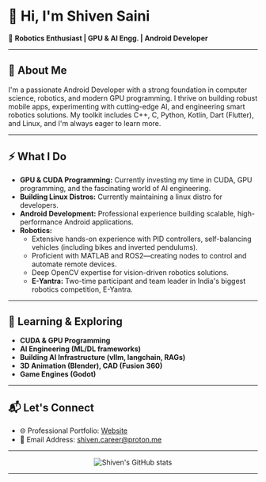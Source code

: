 <!--
**Shiven-saini/Shiven-saini** is a ✨ _special_ ✨ repository because its `README.md` (this file) appears on your GitHub profile.
-->

# 👋 Hi, I'm Shiven Saini

🚀 **Robotics Enthusiast | GPU & AI Engg. | Android Developer**

---

## 💼 About Me

I'm a passionate Android Developer with a strong foundation in computer science, robotics, and modern GPU programming. I thrive on building robust mobile apps, experimenting with cutting-edge AI, and engineering smart robotics solutions. My toolkit includes C++, C, Python, Kotlin, Dart (Flutter), and Linux, and I'm always eager to learn more.

---

## ⚡ What I Do
- **GPU & CUDA Programming:** Currently investing my time in CUDA, GPU programming, and the fascinating world of AI engineering.
- **Building Linux Distros:** Currently maintaining a linux distro for developers.
- **Android Development:** Professional experience building scalable, high-performance Android applications.
- **Robotics:**  
  - Extensive hands-on experience with PID controllers, self-balancing vehicles (including bikes and inverted pendulums).
  - Proficient with MATLAB and ROS2—creating nodes to control and automate remote devices.
  - Deep OpenCV expertise for vision-driven robotics solutions.
  - **E-Yantra:** Two-time participant and team leader in India's biggest robotics competition, E-Yantra.

---

## 🎯 Learning & Exploring

- **CUDA & GPU Programming**
- **AI Engineering (ML/DL frameworks)**
- **Building AI Infrastructure (vllm, langchain, RAGs)**
- **3D Animation (Blender), CAD (Fusion 360)**
- **Game Engines (Godot)**

---

## 📬 Let's Connect

- 🌐 Professional Portfolio: <a href="https://shiven.one" target="_blank" rel="noopener noreferrer">Website</a>
- 📧 Email Address: [shiven.career@proton.me](mailto:shiven.career@proton.me)

---

<p align="center">
  <img src="https://github-readme-stats.vercel.app/api?username=Shiven-saini&show_icons=true&theme=github_dark" alt="Shiven's GitHub stats" />
</p>

---
